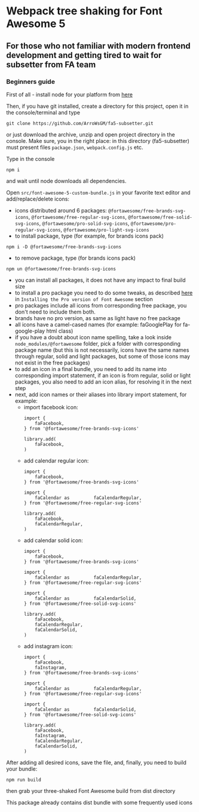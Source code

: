 # Webpack tree shaking for Font Awesome 5
## For those who not familiar with modern frontend development and getting tired to wait for subsetter from FA team
### Beginners guide
First of all - install node for your platform from [here](https://nodejs.org/en/)

Then, if you have git installed, create a directory for this project, open it in the console/terminal and type
```
git clone https://github.com/ArroWsGM/fa5-subsetter.git
```
or just download the archive, unzip and open project directory in the console. Make sure, you in the right place: in this directory (fa5-subsetter) must present files ``package.json``, ``webpack.config.js`` etc.

Type in the console
```
npm i
```
and wait until node downloads all dependencies.

Open ``src/font-awesome-5-custom-bundle.js`` in your favorite text editor and add/replace/delete icons:
* icons distributed around 6 packages: ``@fortawesome/free-brands-svg-icons``, ``@fortawesome/free-regular-svg-icons``, ``@fortawesome/free-solid-svg-icons``, ``@fortawesome/pro-solid-svg-icons``, ``@fortawesome/pro-regular-svg-icons``, ``@fortawesome/pro-light-svg-icons``
* to install package, type (for example, for brands icons pack)
```
npm i -D @fortawesome/free-brands-svg-icons
```
* to remove package, type (for brands icons pack)
```
npm un @fortawesome/free-brands-svg-icons
```
* you can install all packages, it does not have any impact to final build size
* to install a pro package you need to do some tweaks, as described [here](https://fontawesome.com/how-to-use/on-the-web/setup/using-package-managers) in ``Installing the Pro version of Font Awesome`` section
* pro packages include all icons from corresponding free package, you don't need to include them both.
* brands have no pro version, as same as light have no free package
* all icons have a camel-cased names (for example: faGooglePlay for fa-google-play html class)
* if you have a doubt about icon name spelling, take a look inside ``node_modules/@fortawesome`` folder, pick a folder with corresponding package name (but this is not necessarily, icons have the same names through regular, solid and light packages, but some of those icons may not exist in the free packages)
* to add an icon in a final bundle, you need to add its name into corresponding import statement, if an icon is from regular, solid or light packages, you also need to add an icon alias, for resolving it in the next step
* next, add icon names or their aliases into library import statement, for example:
    * import facebook icon:
        ```
        import {
            faFacebook,
        } from '@fortawesome/free-brands-svg-icons'
        
        library.add(
            faFacebook,
        )
        ```
    * add calendar regular icon:
        ```
        import {
            faFacebook,
        } from '@fortawesome/free-brands-svg-icons'
        
        import {
            faCalendar as         faCalendarRegular,
        } from '@fortawesome/free-regular-svg-icons'
        
        library.add(
            faFacebook,
            faCalendarRegular,
        )
        ```
    * add calendar solid icon:
        ```
        import {
            faFacebook,
        } from '@fortawesome/free-brands-svg-icons'
        
        import {
            faCalendar as         faCalendarRegular,
        } from '@fortawesome/free-regular-svg-icons'
        
        import {
            faCalendar as         faCalendarSolid,
        } from '@fortawesome/free-solid-svg-icons'
        
        library.add(
            faFacebook,
            faCalendarRegular,
            faCalendarSolid,
        )
        ```
    * add instagram icon:
        ```
        import {
            faFacebook,
            faInstagram,
        } from '@fortawesome/free-brands-svg-icons'
        
        import {
            faCalendar as         faCalendarRegular,
        } from '@fortawesome/free-regular-svg-icons'
        
        import {
            faCalendar as         faCalendarSolid,
        } from '@fortawesome/free-solid-svg-icons'
        
        library.add(
            faFacebook,
            faInstagram,
            faCalendarRegular,
            faCalendarSolid,
        )
        ```
After adding all desired icons, save the file, and, finally, you need to build your bundle:
```
npm run build
```
then grab your three-shaked Font Awesome build from dist directory

This package already contains dist bundle with some frequently used icons
